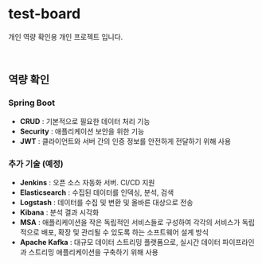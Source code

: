 # test-board
개인 역량 확인용 개인 프로젝트 입니다.

</br>

## 역량 확인
### Spring Boot
  * **CRUD** : 기본적으로 필요한 데이터 처리 기능
  * **Security** : 애플리케이션 보안을 위한 기능
  * **JWT** : 클라이언트와 서버 간의 인증 정보를 안전하게 전달하기 위해 사용
### 추가 기술 (예정)
  * **Jenkins** : 오픈 소스 자동화 서버. CI/CD 지원
  * **Elasticsearch** : 수집된 데이터를 인덱싱, 분석, 검색
  * **Logstash** : 데이터를 수집 및 변환 및 올바른 대상으로 전송
  * **Kibana** : 분석 결과 시각화
  * **MSA** : 애플리케이션을 작은 독립적인 서비스들로 구성하여 각각의 서비스가 독립적으로 배포, 확장 및 관리될 수 있도록 하는 소프트웨어 설계 방식
  * **Apache Kafka** : 대규모 데이터 스트리밍 플랫폼으로, 실시간 데이터 파이프라인과 스트리밍 애플리케이션을 구축하기 위해 사용
